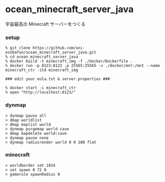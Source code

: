# ocean_minecraft_server_java

宇宙最高の Minecraft サーバーをつくる

### setup

```
% git clone https://github.com/uni-ezobafun/ocean_minecraft_server_java.git
% cd ocean_minecraft_server_java
% docker build -t minecraft_img -f ./docker/Dockerfile .
% docker run -p 8123:8123 -p 25565:25565 -v ./docker/mnt:/mnt --name minecraft_ctr -itd minecraft_img

### edit your eula.txt & server.properties ###

% docker start -i minecraft_ctr
% open "http://localhost:8123/"
```

### dynmap

```
> dynmap pause all
> dmap worldlist
> dmap maplist world
> dynmap purgemap world cave
> dmap mapdelete world:cave
> dynmap pause none
> dynmap radiusrender world 0 0 100 flat
```

### minecraft

```
> worldborder set 1024
> set spawn 0 72 0
> gamerule spawnRadius 0
```
